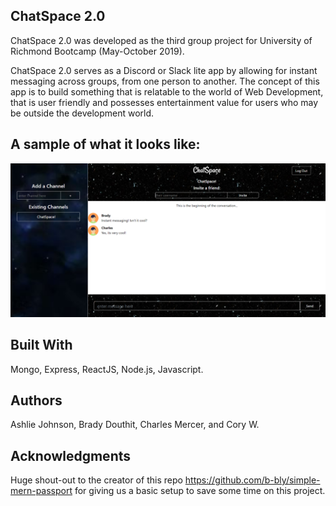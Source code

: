 ## ChatSpace 2.0
ChatSpace 2.0 was developed as the third group project for University of Richmond Bootcamp (May-October 2019).

ChatSpace 2.0 serves as a Discord or Slack lite app by allowing for instant messaging across groups, from one person to another. The concept of this app is to build something that is relatable to the world of Web Development, that is user friendly and possesses entertainment value for users who may be outside the development world.

## A sample of what it looks like:  
![alt text](client/src/images/Chatspace.PNG)

## Built With

Mongo, Express, ReactJS, Node.js, Javascript. 

## Authors

Ashlie Johnson, Brady Douthit, Charles Mercer, and Cory W.

## Acknowledgments

Huge shout-out to the creator of this repo https://github.com/b-bly/simple-mern-passport for giving us a basic setup to save some time on this project.
